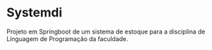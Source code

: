 # Systemdi
Projeto em Springboot de um sistema de estoque para a disciplina de Linguagem de Programação da faculdade.
